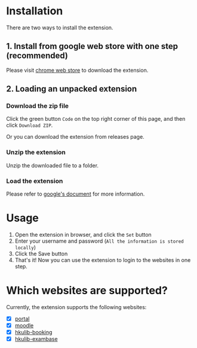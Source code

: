 # Installation
There are two ways to install the extension.

## 1. Install from google web store with one step (recommended)
Please visit [chrome web store](https://chrome.google.com/webstore/detail/fasthku/hhffcodhhpkpncnhdhoahfdedebfoiii) to download the extension.

## 2. Loading an unpacked extension
### Download the zip file
Click the green button `Code` on the top right corner of this page, and then click `Download ZIP`.

Or you can download the extension from releases page.

### Unzip the extension
Unzip the downloaded file to a folder.

### Load the extension
Please refer to [google's document](https://developer.chrome.com/docs/extensions/mv3/getstarted/development-basics/#load-unpacked) for more information.

# Usage
1. Open the extension in browser, and click the `Set` button
2. Enter your username and password (`All the information is stored locally`)
3. Click the Save button
4. That's it! Now you can use the extension to login to the websites in one step.

# Which websites are supported?
Currently, the extension supports the following websites:
- [x] [portal](https://hkuportal.hku.hk/login.html)
- [x] [moodle](https://moodle.hku.hk/my/)
- [x] [hkulib-booking](https://lib.hku.hk/hkulauth/legacy/authMain?uri=https://booking.lib.hku.hk/getpatron.aspx)
- [x] [hkulib-exambase](https://exambase-lib-hku-hk.eproxy.lib.hku.hk/exhibits/show/exam/home)
